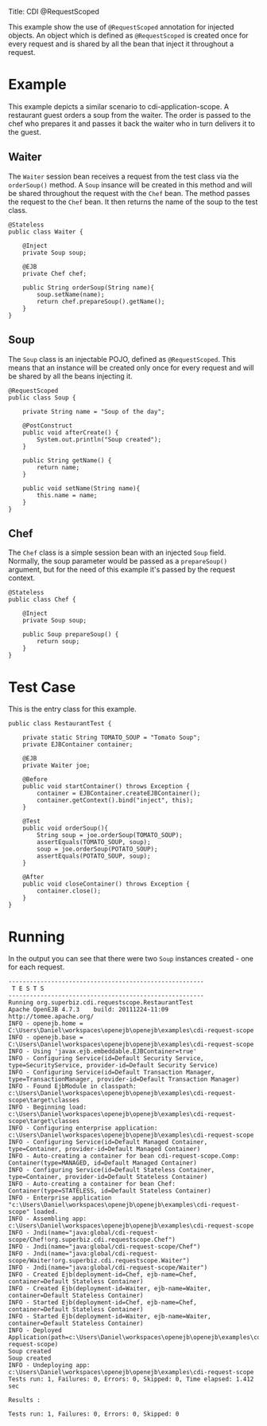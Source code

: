 Title: CDI @RequestScoped

This example show the use of `@RequestScoped` annotation for injected objects. An object
which is defined as `@RequestScoped` is created once for every request and is shared by all the
bean that inject it throughout a request.

# Example

This example depicts a similar scenario to cdi-application-scope. A restaurant guest orders
a soup from the waiter. The order is passed to the chef who prepares it and passes it back
the waiter who in turn delivers it to the guest.

## Waiter

The `Waiter` session bean receives a request from the test class via the `orderSoup()` method.
A `Soup` insance will be created in this method and will be shared throughout the request with
the `Chef` bean. The method passes the request to the `Chef` bean. It then returns the name of
the soup to the test class. 

    @Stateless
    public class Waiter {

        @Inject
        private Soup soup;

        @EJB
        private Chef chef;

        public String orderSoup(String name){
            soup.setName(name);
            return chef.prepareSoup().getName();
        }
    }

## Soup

The `Soup` class is an injectable POJO, defined as `@RequestScoped`. This means that an instance
will be created only once for every request and will be shared by all the beans injecting it.

    @RequestScoped
    public class Soup {

        private String name = "Soup of the day";

        @PostConstruct
        public void afterCreate() {
            System.out.println("Soup created");
        }

        public String getName() {
            return name;
        }

        public void setName(String name){
            this.name = name;
        }
    }

## Chef

The `Chef` class is a simple session bean with an injected `Soup` field. Normally, the soup
parameter would be passed as a `prepareSoup()` argument, but for the need of this example
it's passed by the request context. 

    @Stateless
    public class Chef {

        @Inject
        private Soup soup;

        public Soup prepareSoup() {
            return soup;
        }
    }

# Test Case

This is the entry class for this example.

    public class RestaurantTest {

        private static String TOMATO_SOUP = "Tomato Soup";
        private EJBContainer container;

        @EJB
        private Waiter joe;

        @Before
        public void startContainer() throws Exception {
            container = EJBContainer.createEJBContainer();
            container.getContext().bind("inject", this);
        }

        @Test
        public void orderSoup(){
            String soup = joe.orderSoup(TOMATO_SOUP);
            assertEquals(TOMATO_SOUP, soup);
            soup = joe.orderSoup(POTATO_SOUP);
            assertEquals(POTATO_SOUP, soup);
        }

        @After
        public void closeContainer() throws Exception {
            container.close();
        }
    }

# Running

In the output you can see that there were two `Soup` instances created - one for
each request.

    -------------------------------------------------------
     T E S T S
    -------------------------------------------------------
    Running org.superbiz.cdi.requestscope.RestaurantTest
    Apache OpenEJB 4.7.3    build: 20111224-11:09
    http://tomee.apache.org/
    INFO - openejb.home = C:\Users\Daniel\workspaces\openejb\openejb\examples\cdi-request-scope
    INFO - openejb.base = C:\Users\Daniel\workspaces\openejb\openejb\examples\cdi-request-scope
    INFO - Using 'javax.ejb.embeddable.EJBContainer=true'
    INFO - Configuring Service(id=Default Security Service, type=SecurityService, provider-id=Default Security Service)
    INFO - Configuring Service(id=Default Transaction Manager, type=TransactionManager, provider-id=Default Transaction Manager)
    INFO - Found EjbModule in classpath: c:\Users\Daniel\workspaces\openejb\openejb\examples\cdi-request-scope\target\classes
    INFO - Beginning load: c:\Users\Daniel\workspaces\openejb\openejb\examples\cdi-request-scope\target\classes
    INFO - Configuring enterprise application: c:\Users\Daniel\workspaces\openejb\openejb\examples\cdi-request-scope
    INFO - Configuring Service(id=Default Managed Container, type=Container, provider-id=Default Managed Container)
    INFO - Auto-creating a container for bean cdi-request-scope.Comp: Container(type=MANAGED, id=Default Managed Container)
    INFO - Configuring Service(id=Default Stateless Container, type=Container, provider-id=Default Stateless Container)
    INFO - Auto-creating a container for bean Chef: Container(type=STATELESS, id=Default Stateless Container)
    INFO - Enterprise application "c:\Users\Daniel\workspaces\openejb\openejb\examples\cdi-request-scope" loaded.
    INFO - Assembling app: c:\Users\Daniel\workspaces\openejb\openejb\examples\cdi-request-scope
    INFO - Jndi(name="java:global/cdi-request-scope/Chef!org.superbiz.cdi.requestscope.Chef")
    INFO - Jndi(name="java:global/cdi-request-scope/Chef")
    INFO - Jndi(name="java:global/cdi-request-scope/Waiter!org.superbiz.cdi.requestscope.Waiter")
    INFO - Jndi(name="java:global/cdi-request-scope/Waiter")
    INFO - Created Ejb(deployment-id=Chef, ejb-name=Chef, container=Default Stateless Container)
    INFO - Created Ejb(deployment-id=Waiter, ejb-name=Waiter, container=Default Stateless Container)
    INFO - Started Ejb(deployment-id=Chef, ejb-name=Chef, container=Default Stateless Container)
    INFO - Started Ejb(deployment-id=Waiter, ejb-name=Waiter, container=Default Stateless Container)
    INFO - Deployed Application(path=c:\Users\Daniel\workspaces\openejb\openejb\examples\cdi-request-scope)
    Soup created
    Soup created
    INFO - Undeploying app: c:\Users\Daniel\workspaces\openejb\openejb\examples\cdi-request-scope
    Tests run: 1, Failures: 0, Errors: 0, Skipped: 0, Time elapsed: 1.412 sec

    Results :

    Tests run: 1, Failures: 0, Errors: 0, Skipped: 0

